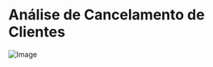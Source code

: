 # Análise de Cancelamento de Clientes

![Image](https://github.com/user-attachments/assets/225dd628-0d3f-4fdc-a7d9-da4bbb2f482d)

